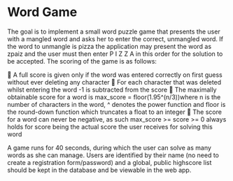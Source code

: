 # Word Game

The goal is to implement a small word puzzle game that presents the user with a mangled word and asks her to enter the correct, unmangled word. If the word to unmangle is pizza the application may present the word as zpaiz and the user must then enter P I Z Z A in this order for the solution to be accepted.
The scoring of the game is as follows:

 A full score is given only if the word was entered correctly on first guess without ever deleting any character
 For each character that was deleted whilst entering the word -1 is subtracted from the score
 The maximally obtainable score for a word is max_score = floor(1.95^(n/3))where n is the number of characters in the word, ^ denotes the power function and floor is the round-down function which truncates a float to an integer
 The score for a word can never be negative, as such max_score >= score >= 0 always holds for score being the actual score the user receives for solving this word

A game runs for 40 seconds, during which the user can solve as many words as she can manage. Users are identified by their name (no need to create a registration form/password) and a global, public highscore list should be kept in the database and be viewable in the web app.
